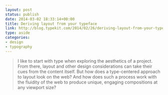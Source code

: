 ```yaml
---
layout: post
status: publish
date: 2014-03-02 18:33:14+00:00
title: Deriving layout from your typeface
link: http://blog.typekit.com/2014/02/26/deriving-layout-from-your-typeface/
type: aside
categories:
- design
- typography
---
```


> 
  
> 
> I like to start with type when exploring the aesthetics of a project. From there, layout and other design considerations can take their cues from the content itself. But how does a type-centered approach to layout look on the web? And how does such a process work with the fluidity of the web to produce unique, engaging compositions at any viewport size?
> 
> 




